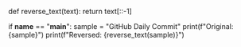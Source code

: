 def reverse_text(text):
    return text[::-1]

if __name__ == "__main__":
    sample = "GitHub Daily Commit"
    print(f"Original: {sample}")
    print(f"Reversed: {reverse_text(sample)}")


